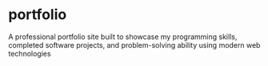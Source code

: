 # portfolio
A professional portfolio site built to showcase my programming skills, completed software projects, and problem-solving ability using modern web technologies 
